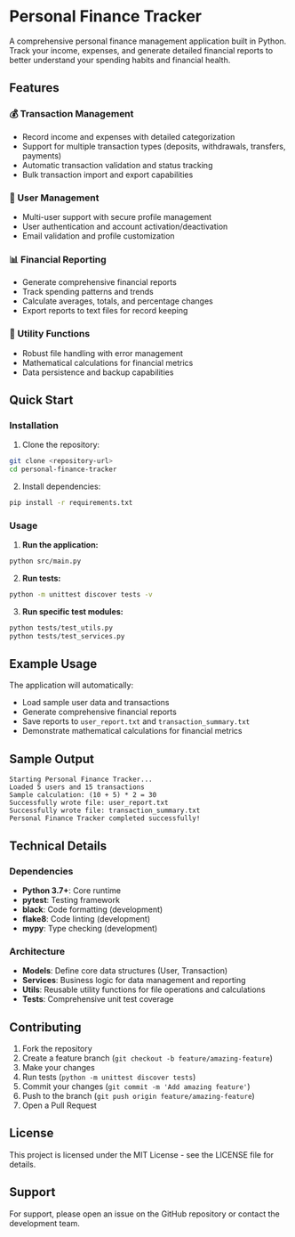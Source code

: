 # Personal Finance Tracker

A comprehensive personal finance management application built in Python. Track your income, expenses, and generate detailed financial reports to better understand your spending habits and financial health.

## Features

### 💰 Transaction Management
- Record income and expenses with detailed categorization
- Support for multiple transaction types (deposits, withdrawals, transfers, payments)
- Automatic transaction validation and status tracking
- Bulk transaction import and export capabilities

### 👤 User Management
- Multi-user support with secure profile management
- User authentication and account activation/deactivation
- Email validation and profile customization

### 📊 Financial Reporting
- Generate comprehensive financial reports
- Track spending patterns and trends
- Calculate averages, totals, and percentage changes
- Export reports to text files for record keeping

### 🔧 Utility Functions
- Robust file handling with error management
- Mathematical calculations for financial metrics
- Data persistence and backup capabilities

## Quick Start

### Installation

1. Clone the repository:
```bash
git clone <repository-url>
cd personal-finance-tracker
```

2. Install dependencies:
```bash
pip install -r requirements.txt
```

### Usage

1. **Run the application:**
```bash
python src/main.py
```

2. **Run tests:**
```bash
python -m unittest discover tests -v
```

3. **Run specific test modules:**
```bash
python tests/test_utils.py
python tests/test_services.py
```

## Example Usage

The application will automatically:
- Load sample user data and transactions
- Generate comprehensive financial reports
- Save reports to `user_report.txt` and `transaction_summary.txt`
- Demonstrate mathematical calculations for financial metrics

## Sample Output

```
Starting Personal Finance Tracker...
Loaded 5 users and 15 transactions
Sample calculation: (10 + 5) * 2 = 30
Successfully wrote file: user_report.txt
Successfully wrote file: transaction_summary.txt
Personal Finance Tracker completed successfully!
```

## Technical Details

### Dependencies
- **Python 3.7+**: Core runtime
- **pytest**: Testing framework
- **black**: Code formatting (development)
- **flake8**: Code linting (development)
- **mypy**: Type checking (development)

### Architecture
- **Models**: Define core data structures (User, Transaction)
- **Services**: Business logic for data management and reporting
- **Utils**: Reusable utility functions for file operations and calculations
- **Tests**: Comprehensive unit test coverage

## Contributing

1. Fork the repository
2. Create a feature branch (`git checkout -b feature/amazing-feature`)
3. Make your changes
4. Run tests (`python -m unittest discover tests`)
5. Commit your changes (`git commit -m 'Add amazing feature'`)
6. Push to the branch (`git push origin feature/amazing-feature`)
7. Open a Pull Request

## License

This project is licensed under the MIT License - see the LICENSE file for details.

## Support

For support, please open an issue on the GitHub repository or contact the development team.